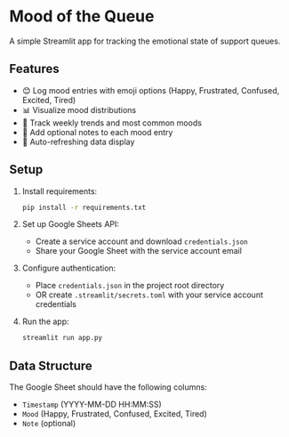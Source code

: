 # Mood of the Queue

A simple Streamlit app for tracking the emotional state of support queues.

## Features

- 😊 Log mood entries with emoji options (Happy, Frustrated, Confused, Excited, Tired)
- 📊 Visualize mood distributions
- 📅 Track weekly trends and most common moods
- 📝 Add optional notes to each mood entry
- 🔄 Auto-refreshing data display

## Setup

1. Install requirements:
   ```bash
   pip install -r requirements.txt
   ```

2. Set up Google Sheets API:
   - Create a service account and download `credentials.json`
   - Share your Google Sheet with the service account email
   
3. Configure authentication:
   - Place `credentials.json` in the project root directory
   - OR create `.streamlit/secrets.toml` with your service account credentials

4. Run the app:
   ```bash
   streamlit run app.py
   ```

## Data Structure

The Google Sheet should have the following columns:
- `Timestamp` (YYYY-MM-DD HH:MM:SS)
- `Mood` (Happy, Frustrated, Confused, Excited, Tired)
- `Note` (optional)

